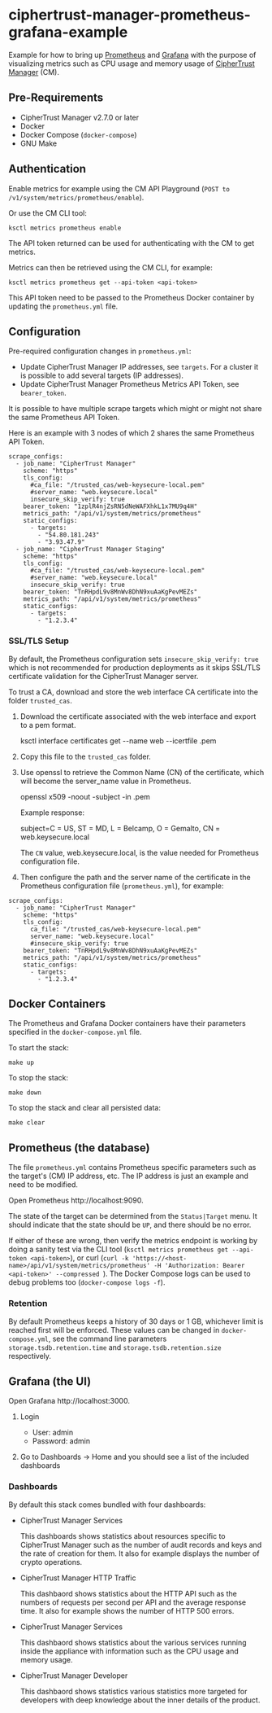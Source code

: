 # ciphertrust-manager-prometheus-grafana-example

Example for how to bring up [Prometheus](https://prometheus.io/) and [Grafana](https://grafana.com/)
with the purpose of visualizing metrics such as
CPU usage and memory usage of [CipherTrust Manager](https://thalesdocs.com/ctp/cm/latest/get_started/deployment/index.html) (CM).


## Pre-Requirements

* CipherTrust Manager v2.7.0 or later
* Docker
* Docker Compose (`docker-compose`)
* GNU Make


## Authentication

Enable metrics for example using the CM API Playground (`POST to /v1/system/metrics/prometheus/enable`).

Or use the CM CLI tool:

    ksctl metrics prometheus enable

The API token returned can be used for authenticating with the CM to get metrics.

Metrics can then be retrieved using the CM CLI, for example:

    ksctl metrics prometheus get --api-token <api-token>

This API token need to be passed to the Prometheus Docker container by updating
the `prometheus.yml` file.


## Configuration

Pre-required configuration changes in `prometheus.yml`:

 - Update CipherTrust Manager IP addresses, see `targets`. For a cluster it is
   possible to add several targets (IP addresses).
 - Update CipherTrust Manager Prometheus Metrics API Token, see `bearer_token`.

It is possible to have multiple scrape targets which might or might not share
the same Prometheus API Token.

Here is an example with 3 nodes of which 2 shares the same Prometheus API Token.

```
scrape_configs:
  - job_name: "CipherTrust Manager"
    scheme: "https"
    tls_config:
      #ca_file: "/trusted_cas/web-keysecure-local.pem"
      #server_name: "web.keysecure.local"
      insecure_skip_verify: true
    bearer_token: "1zplR4njZsRN5dNeWAFXhkL1x7MU9q4H"
    metrics_path: "/api/v1/system/metrics/prometheus"
    static_configs:
      - targets:
        - "54.80.181.243"
        - "3.93.47.9"
  - job_name: "CipherTrust Manager Staging"
    scheme: "https"
    tls_config:
      #ca_file: "/trusted_cas/web-keysecure-local.pem"
      #server_name: "web.keysecure.local"
      insecure_skip_verify: true
    bearer_token: "TnRHpdL9v8MnWv8DhN9xuAaKgPevMEZs"
    metrics_path: "/api/v1/system/metrics/prometheus"
    static_configs:
      - targets:
        - "1.2.3.4"
```


### SSL/TLS Setup

By default, the Prometheus configuration sets `insecure_skip_verify: true`
which is not recommended for production deployments as it skips SSL/TLS
certificate validation for the CipherTrust Manager server.

To trust a CA, download and store the web interface CA certificate into the folder
`trusted_cas`. 

1. Download the certificate associated with the web interface and export to a pem format. 

    ksctl interface certificates get --name web --icertfile <desired-filename>.pem
    
2. Copy this file to the `trusted_cas` folder.
    
3. Use openssl to retrieve the Common Name (CN) of the certificate, which will become the server_name value in Prometheus.
    
    openssl x509 -noout -subject -in <your-file>.pem
    
    Example response:
    
    subject=C = US, ST = MD, L = Belcamp, O = Gemalto, CN = web.keysecure.local
    
    The `CN` value, web.keysecure.local, is the value needed for Prometheus configuration file.
    

4. Then configure the path and the server name of the certificate
in the Prometheus configuration file (`prometheus.yml`), for example:

```
scrape_configs:
  - job_name: "CipherTrust Manager"
    scheme: "https"
    tls_config:
      ca_file: "/trusted_cas/web-keysecure-local.pem"
      server_name: "web.keysecure.local"
      #insecure_skip_verify: true
    bearer_token: "TnRHpdL9v8MnWv8DhN9xuAaKgPevMEZs"
    metrics_path: "/api/v1/system/metrics/prometheus"
    static_configs:
      - targets:
        - "1.2.3.4"
```


## Docker Containers

The Prometheus and Grafana Docker containers have their parameters specified in
the `docker-compose.yml` file.

To start the stack:

    make up

To stop the stack:

    make down

To stop the stack and clear all persisted data:

    make clear


## Prometheus (the database)

The file `prometheus.yml` contains Prometheus specific parameters such as the
target's (CM) IP address, etc. The IP address is just an example and need to be
modified.

Open Prometheus http://localhost:9090.

The state of the target can be determined from the `Status|Target` menu. It
should indicate that the state should be `UP`, and there should be no error.

If either of these are wrong, then verify the metrics endpoint is working by doing a sanity test via the CLI tool (`ksctl metrics prometheus get --api-token <api-token>`), or curl (`curl -k 'https://<host-name>/api/v1/system/metrics/prometheus' -H 'Authorization: Bearer <api-token>' --compressed
`). The Docker Compose logs can be used to debug problems too (`docker-compose logs -f`).


### Retention

By default Prometheus keeps a history of 30 days or 1 GB, whichever limit is
reached first will be enforced. These values can be changed in
`docker-compose.yml`, see the command line parameters
`storage.tsdb.retention.time` and `storage.tsdb.retention.size` respectively.


## Grafana (the UI)

Open Grafana http://localhost:3000.

1. Login

    * User: admin
    * Password: admin

2. Go to Dashboards -> Home and you should see a list of the included dashboards


### Dashboards

By default this stack comes bundled with four dashboards:

- CipherTrust Manager Services

  This dashboards shows statistics about resources specific to CipherTrust
  Manager such as the number of audit records and keys and the rate of creation
  for them. It also for example displays the number of crypto operations.

- CipherTrust Manager HTTP Traffic

  This dashbaord shows statistics about the HTTP API such as the numbers of
  requests per second per API and the average response time. It also for example
  shows the number of HTTP 500 errors.

- CipherTrust Manager Services

  This dashbaord shows statistics about the various services running inside
  the appliance with information such as the CPU usage and memory usage.

- CipherTrust Manager Developer

  This dashbaord shows statistics various statistics more targeted for
  developers with deep knowledge about the inner details of the product.

